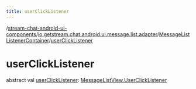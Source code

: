```yaml
---
title: userClickListener
---
```

/[stream-chat-android-ui-components](../../index.md)/[io.getstream.chat.android.ui.message.list.adapter](../index.md)/[MessageListListenerContainer](index.md)/[userClickListener](userClickListener.md)  
  
  
  
# userClickListener  
abstract val [userClickListener](userClickListener.md): [MessageListView.UserClickListener](../../io.getstream.chat.android.ui.message.list/MessageListView/UserClickListener/index.md)
